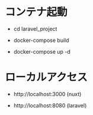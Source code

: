 # コンテナ起動

- cd laravel_project

- docker-compose build

- docker-compose up -d

# ローカルアクセス

- http://localhost:3000 (nuxt)

- http://localhost:8080 (laravel)

